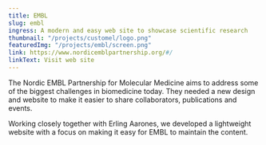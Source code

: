 ```yaml
---
title: EMBL
slug: embl
ingress: A modern and easy web site to showcase scientific research
thumbnail: "/projects/customel/logo.png"
featuredImg: "/projects/embl/screen.png"
link: https://www.nordicemblpartnership.org/#/
linkText: Visit web site
---
```


The Nordic EMBL Partnership for Molecular Medicine aims to address some of the biggest challenges in biomedicine today. They needed a new design and website to make it easier to share collaborators, publications and events.

Working closely together with Erling Aarones, we developed a lightweight website with a focus on making it easy for EMBL to maintain the content.
